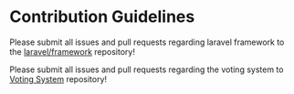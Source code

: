 # Contribution Guidelines

Please submit all issues and pull requests regarding laravel framework to the [laravel/framework](http://github.com/laravel/framework) repository!

Please submit all issues and pull requests regarding the voting system to [Voting System](http://github.com/kmligue/Voting-System) repository!